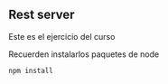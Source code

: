 ## Rest server

Este es el ejercicio del curso

Recuerden instalarlos paquetes de node

````
npm install
````